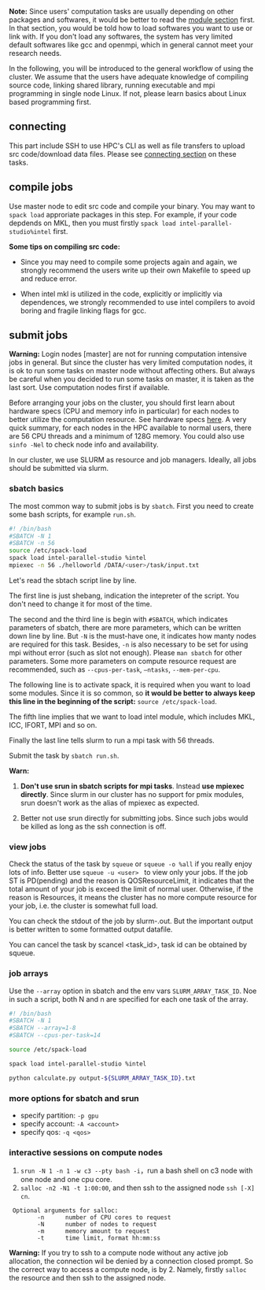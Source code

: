 **Note:** Since users' computation tasks are usually depending on other packages and softwares, it would be better to read the [module section](./module_spack.md) first. In that section, you would be told how to load softwares you want to use or link with. If you don't load any softwares, the system has very limited default softwares like gcc and openmpi, which in general cannot meet your research needs.

In the following, you will be introduced to the general workflow of using the cluster. We assume that the users have adequate knowledge of compiling source code, linking shared library, running executable and mpi programming  in single node Linux. If not, please learn basics about Linux based programming first.

## connecting

This part include SSH to use HPC's CLI as well as file transfers to upload src code/download data files. Please see [connecting section](./connecting.md) on these tasks.

## compile jobs

Use master node to edit src code and compile your binary. You may want to `spack load` approriate packages in this step. For example, if your code depdends on MKL, then you must firstly `spack load intel-parallel-studio%intel` first.

**Some tips on compiling src code:**

* Since you may need to compile some projects again and again, we strongly recommend the users write up their own Makefile to speed up and reduce error.


* When intel mkl is utilized in the code, explicitly or implicitly via dependences, we strongly recommended to use intel compilers to avoid boring and fragile linking flags for gcc.

## submit jobs

**Warning:** Login nodes [master] are not for running computation intensive jobs in general. But since the cluster has very limited computation nodes, it is ok to run some tasks on master node without affecting others. But always be careful when you decided to run some tasks on master, it is taken as the last sort. Use computation nodes first if available.

Before arranging your jobs on the cluster, you should first learn about hardware specs (CPU and memory info in particular) for each nodes to better utilize the computation resource. See hardware specs [here](../../administrators/hardwares/README.md). A very quick summary, for each nodes in the HPC available to normal users, there are 56 CPU threads and a minimum of 128G memory. You could also use `sinfo -Nel` to check node info and availability.

In our cluster, we use SLURM as resource and job managers. Ideally, all jobs should be submitted via slurm.

### sbatch basics

The most common way to submit jobs is by `sbatch`. First you need to create some bash scripts, for example `run.sh`.

```bash
#! /bin/bash
#SBATCH -N 1
#SBATCH -n 56
source /etc/spack-load
spack load intel-parallel-studio %intel
mpiexec -n 56 ./helloworld /DATA/<user>/task/input.txt
```

Let's read the sbtach script line by line.

The first line is just shebang, indication the intepreter of the script. You don't need to change it for most of the time.

The second and the third line is begin with `#SBATCH`, which indicates parameters of sbatch, there are more parameters, which can be written down line by line. But `-N` is the must-have one, it indicates how manty nodes are required for this task. Besides, `-n` is also necessary to be set for using mpi without error (such as slot not enough). Please `man sbatch` for other parameters. Some more parameters on compute resource request are recommended, such as `--cpus-per-task`, `—ntasks`, `--mem-per-cpu`.

The following line is to activate spack, it is required when you want to load some modules. Since it is so common, so **it would be better to always keep this line in the beginning of the script:** `source /etc/spack-load`.

The fifth line implies that we want to load intel module, which includes MKL, ICC, IFORT, MPI and so on.

Finally the last line tells slurm to run a mpi task with 56 threads.

Submit the task by `sbatch run.sh`.

**Warn:** 

1. **Don't use srun in sbatch scripts for mpi tasks**. Instead **use mpiexec directly**. Since slurm in our cluster has no support for pmix modules, srun doesn't work as the alias of mpiexec as expected.


2. Better not use srun directly for submitting jobs. Since such jobs would be killed as long as the ssh connection is off.

### view jobs

Check the status of the task by `squeue` or `squeue -o %all` if you really enjoy lots of info. Better use `squeue -u <user> ` to view only your jobs. If the job ST is PD(pending) and the reason is QOSResourceLimit, it indicates that the total amount of your job is exceed the limit of normal user. Otherwise, if the reason is Resources, it means the cluster has no more compute resource for your job, i.e. the cluster is somewhat full load.

You can check the stdout of the job by slurm-<jobid>.out. But the important output is better written to some formatted output datafile.

You can cancel the task by scancel <task_id>, task id can be obtained by squeue.


### job arrays

Use the `--array` option in sbatch and the env vars `SLURM_ARRAY_TASK_ID`. Noe in such a script, both N and n are specified for each one task of the array.

```bash
#! /bin/bash
#SBATCH -N 1
#SBATCH --array=1-8
#SBATCH --cpus-per-task=14

source /etc/spack-load

spack load intel-parallel-studio %intel

python calculate.py output-${SLURM_ARRAY_TASK_ID}.txt
```

### more options for sbatch and srun

* specify partition: `-p gpu`
* specify account: `-A <account>`
* specify qos: `-q <qos>`

### interactive sessions on compute nodes

1. `srun -N 1 -n 1 -w c3 --pty bash -i`，run a bash shell on c3 node with one node and one cpu core.
2. `salloc -n2 -N1 -t 1:00:00`, and then ssh to the assigned node `ssh [-X] cn`.

```
 Optional arguments for salloc:
        -n      number of CPU cores to request 
        -N      number of nodes to request
        -m      memory amount to request
        -t      time limit, format hh:mm:ss
```

**Warning:** If you try to ssh to a compute node without any active job allocation, the connection wil be denied by a connection closed prompt. So the correct way to access a compute node, is by 2. Namely, firstly `salloc` the resource and then ssh to the assigned node.